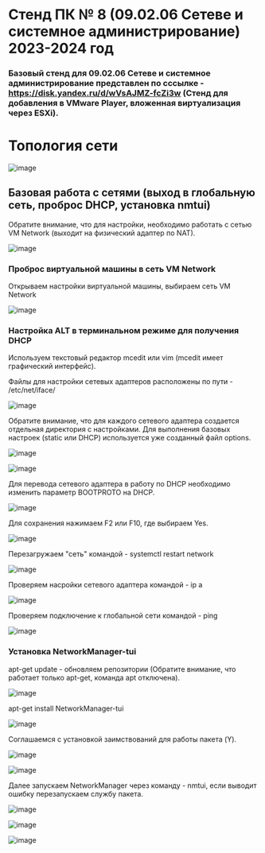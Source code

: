 # Стенд ПК № 8 (09.02.06 Сетеве и системное администрирование) 2023-2024 год

### Базовый стенд для  09.02.06 Сетеве и системное администрирование представлен по сссылке - https://disk.yandex.ru/d/wVsAJMZ-fcZi3w (Стенд для добавления в VMware Player, вложенная виртуализация через ESXi).

# Топология сети

![image](https://github.com/ItsLiventsev/NetSys_Demo_2024/assets/108996446/af62755f-eb59-4efa-91f2-da89b200ccb7)

## Базовая работа с сетями (выход в глобальную сеть, проброс DHCP, установка nmtui)

Обратите внимание, что для настройки, необходимо работать с сетью VM Network (выходит на физический адаптер по NAT).

![image](https://github.com/ItsLiventsev/NetSys_Demo_2024/assets/108996446/e892be81-5bd6-4847-b4d9-47550cf2a223)

### Проброс виртуальной машины в сеть VM Network

Открываем настройки виртуальной машины, выбираем сеть VM Network

![image](https://github.com/ItsLiventsev/NetSys_Demo_2024/assets/108996446/c784d598-1526-44d4-b142-0bd7386829c7)

### Настройка ALT в терминальном режиме для получения DHCP

Используем текстовый редактор mcedit или vim (mcedit имеет графический интерфейс).

Файлы для настройки сетевых адаптеров расположены по пути - /etc/net/iface/

![image](https://github.com/ItsLiventsev/NetSys_Demo_2024/assets/108996446/a94cb3b7-9e81-4717-8b47-00552aab4cf8)

Обратите внимание, что для каждого сетевого адаптера создается отдельная директория с настройками. Для выполнения базовых настроек (static или DHCP) используется уже созданный файл options.

![image](https://github.com/ItsLiventsev/NetSys_Demo_2024/assets/108996446/47d43a12-fd4c-45dc-affb-0f10e666d1e0)

![image](https://github.com/ItsLiventsev/NetSys_Demo_2024/assets/108996446/a4a43d3a-bc40-4596-b7a5-cf4d097ceb54)

Для перевода сетевого адаптера в работу по DHCP необходимо изменить параметр BOOTPROTO на DHCP.

![image](https://github.com/ItsLiventsev/NetSys_Demo_2024/assets/108996446/0eb649ed-d55b-4386-90a3-9789608d75a5)

Для сохранения нажимаем F2 или F10, где выбираем Yes.

![image](https://github.com/ItsLiventsev/NetSys_Demo_2024/assets/108996446/7ace5911-b319-4ae9-a07d-784838a7c614)

Перезагружаем "сеть" командой - systemctl restart network

![image](https://github.com/ItsLiventsev/NetSys_Demo_2024/assets/108996446/22d9e8df-3e62-4860-a650-ad7237c8325f)

Проверяем насройки сетевого адаптера командой - ip a

![image](https://github.com/ItsLiventsev/NetSys_Demo_2024/assets/108996446/9f847eaa-55aa-4e84-b715-cfc6c7f4af76)

Проверяем подключение к глобальной сети командой - ping

![image](https://github.com/ItsLiventsev/NetSys_Demo_2024/assets/108996446/6250241a-8247-4938-af13-c22af309daa4)

### Установка NetworkManager-tui

apt-get update - обновляем репозитории (Обратите внимание, что работает только apt-get, команда apt отключена).

![image](https://github.com/ItsLiventsev/NetSys_Demo_2024/assets/108996446/782d1dcd-c21b-4ceb-9c20-ab68d7c586d2)

apt-get install NetworkManager-tui

![image](https://github.com/ItsLiventsev/NetSys_Demo_2024/assets/108996446/fa8252f8-6c92-477e-9d18-c08ffe1be4db)

Соглашаемся с установкой заимствований для работы пакета (Y).

![image](https://github.com/ItsLiventsev/NetSys_Demo_2024/assets/108996446/bf33af6d-d15c-4459-9c49-618fe2645caf)

![image](https://github.com/ItsLiventsev/NetSys_Demo_2024/assets/108996446/43bbfc0b-2204-474f-bc9f-011dffefec3c)

Далее запускаем NetworkManager через команду - nmtui, если выводит ошибку перезапускаем службу пакета.

![image](https://github.com/ItsLiventsev/NetSys_Demo_2024/assets/108996446/2feedfe6-dc9e-4ebd-911a-746258370b21)

![image](https://github.com/ItsLiventsev/NetSys_Demo_2024/assets/108996446/17ab9a68-e43d-4e39-8f0a-6e604db5da65)

![image](https://github.com/ItsLiventsev/NetSys_Demo_2024/assets/108996446/22e0a8ba-5576-4e98-980f-04b315cc75f9)

